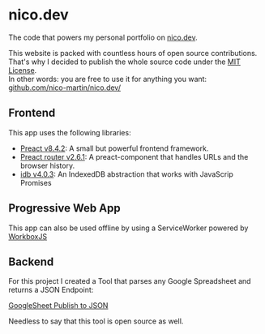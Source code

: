 # nico.dev
The code that powers my personal portfolio on [nico.dev](https://nico.dev/).

This website is packed with countless hours of open source contributions. That's why I decided to publish the whole source code under the [MIT License](https://github.com/nico-martin/nico.dev/blob/master/LICENSE).  
In other words: you are free to use it for anything you want:  
[github.com/nico-martin/nico.dev/](https://github.com/nico-martin/nico.dev/)

## Frontend

This app uses the following libraries:

- [Preact  v8.4.2](https://preactjs.com/): A small but powerful frontend framework.
- [Preact router v2.6.1](https://github.com/preactjs/preact-router): A preact-component that handles URLs and the browser history.
- [idb v4.0.3](https://github.com/jakearchibald/idb): An IndexedDB abstraction that works with JavaScrip Promises

## Progressive Web App

This app can also be used offline by using a ServiceWorker powered by [WorkboxJS](https://developers.google.com/web/tools/workbox/)

## Backend

For this project I created a Tool that parses any Google Spreadsheet and returns a JSON Endpoint:  

[GoogleSheet Publish to JSON](https://github.com/nico-martin/googlesheet-publish-to-json)

Needless to say that this tool is open source as well.